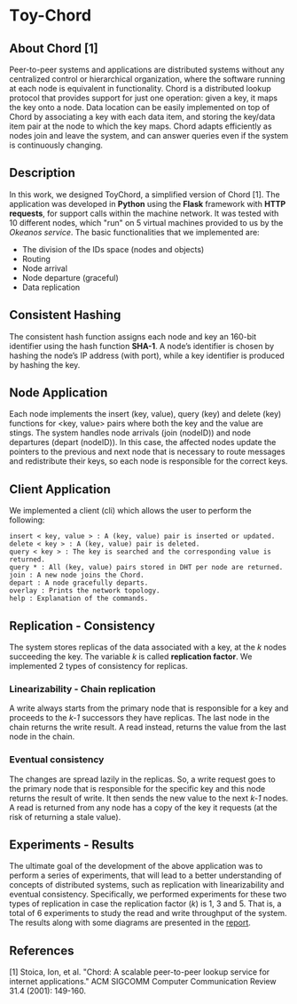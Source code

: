 # Τoy-Chord
## About Chord [1]
Peer-to-peer systems and applications are distributed systems without any centralized control or hierarchical organization, where the software running at each
node is equivalent in functionality. Chord is a distributed lookup protocol that provides support for just one operation: given a key, it maps the
key onto a node. Data location can be easily implemented on top of Chord by associating a key with each data item, and storing the key/data item pair at the node to which the key maps. Chord adapts efficiently as nodes join and leave the system, and can answer queries even if the system is continuously changing.

## Description
In this work, we designed ToyChord, a simplified version of Chord [1]. The application was developed in **Python** using the **Flask** framework with **HTTP requests**, for support calls within the machine network. Ιt was tested with 10 different nodes, which "run" on 5 virtual machines provided to us by the *Okeanos service*. The basic functionalities that we implemented are:
* The division of the IDs space (nodes and objects)
* Routing
* Node arrival
* Node departure (graceful)
* Data replication

## Consistent Hashing
The consistent hash function assigns each node and key an 160-bit identifier using the hash function **SHA-1**. A node’s identifier is chosen by hashing the node’s IP address (with port), while a key identifier is produced by hashing the key.

## Node Application
Each node implements the insert (key, value), query (key) and delete (key) functions for <key, value> pairs where both the key and the value are stings. The system handles node arrivals (join (nodeID)) and node departures (depart (nodeID)). In this case, the affected nodes update the pointers to the previous and next node that is necessary to route messages and redistribute their keys, so each node is responsible for the correct keys.

## Client Application
We implemented a client (cli) which allows the user to perform the following:
```
insert < key, value > : A (key, value) pair is inserted or updated.
delete < key > : A (key, value) pair is deleted.
query < key > : The key is searched and the corresponding value is returned.
query * : All (key, value) pairs stored in DHT per node are returned.
join : A new node joins the Chord.
depart : A node gracefully departs.
overlay : Prints the network topology.
help : Explanation of the commands.
```
## Replication - Consistency
The system stores replicas of the data associated with a key, at the *k* nodes succeeding the key. The variable *k* is called **replication factor**. We implemented 2 types of consistency for replicas.

### Linearizability - Chain replication
A write always starts from the primary node that is responsible for a key and proceeds to the *k-1* successors they have replicas. The last node in the chain returns the write result. A read instead, returns the value from the last node in the chain.

### Eventual consistency
The changes are spread lazily in the replicas. So, a write request goes to the primary node that is responsible for the specific key and this node returns the result of write. It then sends the new value to the next *k-1* nodes. A read is returned from any node has a copy of the key it requests (at the risk of returning a stale value).

## Εxperiments - Results
The ultimate goal of the development of the above application was to perform a series of experiments, that will lead to a better understanding of concepts of distributed systems, such as replication with linearizability and eventual consistency. Specifically, we performed experiments for these two types of replication in case the replication factor (*k*) is 1, 3 and 5. That is, a total of 6 experiments to study the read and write throughput of the system. The results along with some diagrams are presented in the [report](https://github.com/chrisbetze/toy-chord/blob/ddb0a1cd14969f14a63a46af702b445e87bfaf5e/report.pdf).

## References
[1] Stoica, Ion, et al. "Chord: A scalable peer-to-peer lookup service for internet applications." ACM
SIGCOMM Computer Communication Review 31.4 (2001): 149-160.
